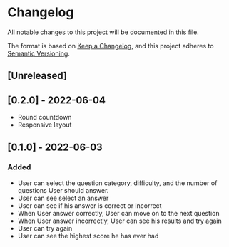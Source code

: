 # Changelog
All notable changes to this project will be documented in this file.

The format is based on [Keep a Changelog](https://keepachangelog.com/en/1.0.0/),
and this project adheres to [Semantic Versioning](https://semver.org/spec/v2.0.0.html).

## [Unreleased]

## [0.2.0] - 2022-06-04
- Round countdown
- Responsive layout

## [0.1.0] - 2022-06-03
### Added
- User can select the question category, difficulty, and the number of questions User should answer.
- User can see select an answer
- User can see if his answer is correct or incorrect
- When User answer correctly, User can move on to the next question
- When User answer incorrectly, User can see his results and try again
- User can try again
- User can see the highest score he has ever had
